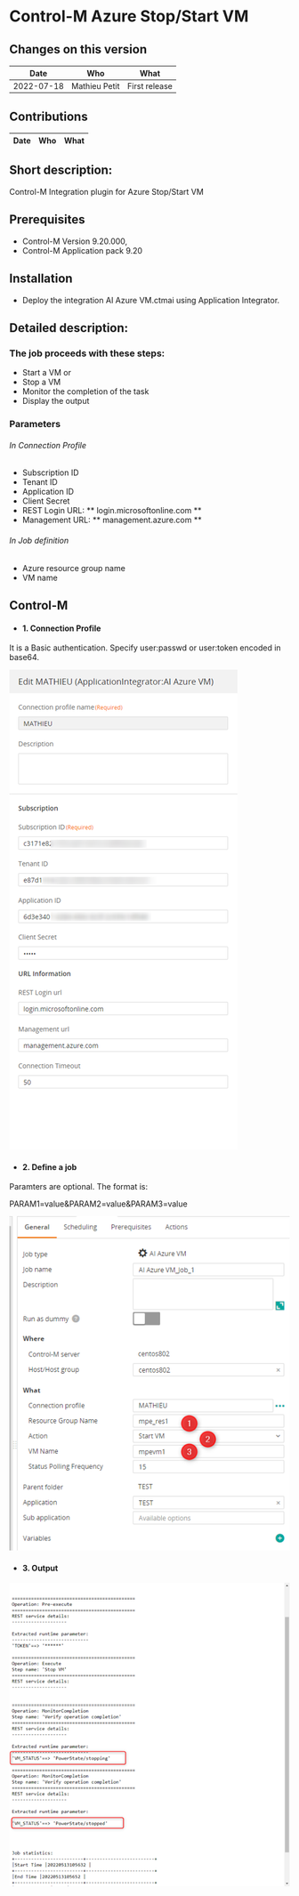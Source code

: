 # Control-M Azure Stop/Start VM
## Changes on this version

| Date | Who | What |
| - | - | - |
| 2022-07-18 | Mathieu Petit | First release |


## Contributions

| Date | Who | What |
| - | - | - |


## Short description:
Control-M Integration plugin for Azure Stop/Start VM

## Prerequisites

- Control-M Version 9.20.000,
- Control-M Application pack 9.20


## Installation

- Deploy the integration AI Azure VM.ctmai using Application Integrator.
 
## Detailed description:

### The job proceeds with these steps:
- Start a VM
or
- Stop a VM
- Monitor the completion of the task
- Display the output
 
 ### Parameters
 ###### In Connection Profile
 - Subscription ID
 - Tenant ID
 - Application ID
 - Client Secret
 - REST Login URL: ** login.microsoftonline.com **
 - Management URL: ** management.azure.com **
 
 ###### In Job definition
 - Azure resource group name
 - VM name
 

## Control-M

* #### 1. Connection Profile 

It is a Basic authentication.
Specify user:passwd  or user:token encoded in base64.

![](./images/connprof.png)

* #### 2. Define a job

Paramters are optional. The format is:

PARAM1=value&PARAM2=value&PARAM3=value

![](./images/job.png)

* #### 3. Output

![](./images/output.png)
